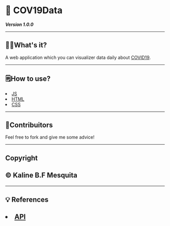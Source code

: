 <h1> &#129440; COV19Data</h1>

***Version 1.0.0***

<hr>

<h2>&#128105;&#8205;&#127979;What's it?</h2>

<p>
  A web application which you can visualizer data daily about <a href="https://coronavirus.saude.gov.br/">COVID19</a>.
</p>

<hr>

<h2>&#128466;&#65039;How to use?</h2>

<li><a href="https://developer.mozilla.org/pt-BR/docs/Aprender/JavaScript">JS</a></li>
<li><a href="https://developer.mozilla.org/pt-BR/docs/Web/HTML">HTML</a></li>
<li><a href="https://developer.mozilla.org/pt-BR/docs/Web/CSS">CSS</a></li>

<hr>

<h2>&#127881;Contribuitors</h2>

  <p>Feel free to fork and give me some advice!</p>
  
<hr>

<h2>Copyright<h2>

<p>&#169;&#65039; Kaline B.F Mesquita</p>

<hr>

<h2>&#128161; References<h2>
  
<li>
  <a href=" href="https://pomber.github.io/covid19/timeseries.json">API</a>
</li>
